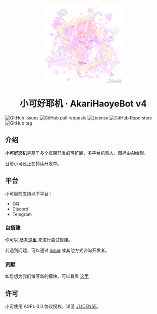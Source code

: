 <div align="center">
  <img width="256" src="./assets/character_marked.png" alt="logo">

# 小可好耶机 · AkariHaoyeBot v4

</div>

![GitHub issues](https://img.shields.io/github/issues/cloudw233/akari-haoye-bot) ![GitHub pull requests](https://img.shields.io/github/issues-pr/cloudw233/akari-haoye-bot) ![License](https://img.shields.io/github/license/cloudw233/akari-haoye-bot) ![GitHub Repo stars](https://img.shields.io/github/stars/cloudw233/akari-haoye-bot?style=social) ![GitHub tag](https://img.shields.io/github/v/tag/cloudw233/akari-haoye-bot?include_prereleases)

## 介绍

**小可好耶机**是基于多个框架开发的可扩展、多平台机器人。图标由AI绘制。

目前小可还正在持续开发中。

## 平台

小可目前支持以下平台：

-   QQ
-   Discord
-   Telegram

### 自搭建

你可以 [参考这里](./DEPLOY.md) 来进行尝试搭建。

若遇到问题，可以通过 [issue](https://github.com/cloudw233/akari-haoye-bot/issues/new) 或其他方式咨询开发者。

### 贡献

如您想为我们编写新的模块，可以看看 [这里](https://bot.teahouse.team/wiki/%E6%96%B0%E5%BB%BA%E6%A8%A1%E5%9D%97%E6%8C%87%E5%8D%97)

## 许可

小可使用 AGPL-3.0 协议授权。详见 [./LICENSE](./LICENSE)。
